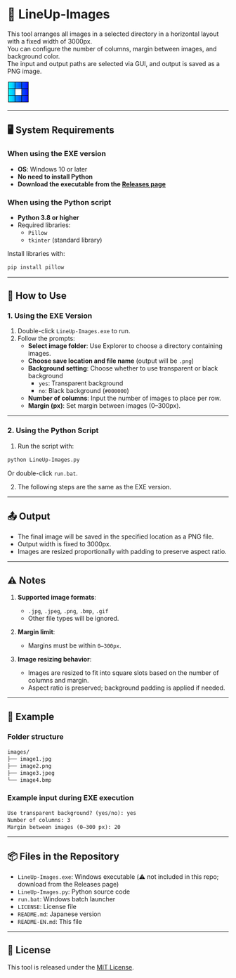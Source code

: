 # 📐 LineUp-Images

This tool arranges all images in a selected directory in a horizontal layout with a fixed width of 3000px.  
You can configure the number of columns, margin between images, and background color.  
The input and output paths are selected via GUI, and output is saved as a PNG image.

<img src="./src/lineupimage.png" alt="Sample Image" width="50">

---

## 🖥️ System Requirements

### When using the EXE version
- **OS**: Windows 10 or later
- **No need to install Python**
- **Download the executable from the [Releases page](https://github.com/Ruprous/LineUp-images/releases)**

### When using the Python script
- **Python 3.8 or higher**
- Required libraries:
  - `Pillow`
  - `tkinter` (standard library)

Install libraries with:

```bash
pip install pillow
```

---

## 🚀 How to Use

### 1. Using the EXE Version

1. Double-click `LineUp-Images.exe` to run.
2. Follow the prompts:
   - **Select image folder**: Use Explorer to choose a directory containing images.
   - **Choose save location and file name** (output will be `.png`)
   - **Background setting**: Choose whether to use transparent or black background
     - `yes`: Transparent background
     - `no`: Black background (`#000000`)
   - **Number of columns**: Input the number of images to place per row.
   - **Margin (px)**: Set margin between images (0–300px).

---

### 2. Using the Python Script

1. Run the script with:

```bash
python LineUp-Images.py
```

Or double-click `run.bat`.

2. The following steps are the same as the EXE version.

---

## 📤 Output

- The final image will be saved in the specified location as a PNG file.
- Output width is fixed to 3000px.
- Images are resized proportionally with padding to preserve aspect ratio.

---

## ⚠️ Notes

1. **Supported image formats**:
   - `.jpg`, `.jpeg`, `.png`, `.bmp`, `.gif`
   - Other file types will be ignored.

2. **Margin limit**:
   - Margins must be within `0–300px`.

3. **Image resizing behavior**:
   - Images are resized to fit into square slots based on the number of columns and margin.
   - Aspect ratio is preserved; background padding is applied if needed.

---

## 📁 Example

### Folder structure

```plaintext
images/
├── image1.jpg
├── image2.png
├── image3.jpeg
└── image4.bmp
```

### Example input during EXE execution

```plaintext
Use transparent background? (yes/no): yes
Number of columns: 3
Margin between images (0–300 px): 20
```

---

## 📦 Files in the Repository

- `LineUp-Images.exe`: Windows executable (⚠️ not included in this repo; download from the Releases page)
- `LineUp-Images.py`: Python source code
- `run.bat`: Windows batch launcher
- `LICENSE`: License file
- `README.md`: Japanese version
- `README-EN.md`: This file

---

## 🪪 License

This tool is released under the [MIT License](./LICENSE).
